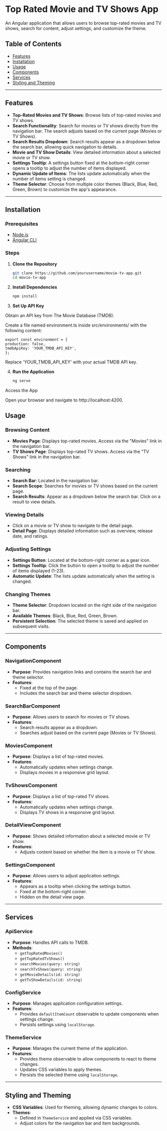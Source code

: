 # Top Rated Movie and TV Shows App

An Angular application that allows users to browse top-rated movies and TV shows, search for content, adjust settings, and customize the theme.

## Table of Contents

- [Features](#features)
- [Installation](#installation)
- [Usage](#usage)
- [Components](#components)
- [Services](#services)
- [Styling and Theming](#styling-and-theming)

---

## Features

- **Top-Rated Movies and TV Shows**: Browse lists of top-rated movies and TV shows.
- **Search Functionality**: Search for movies or TV shows directly from the navigation bar. The search adjusts based on the current page (Movies or TV Shows).
- **Search Results Dropdown**: Search results appear as a dropdown below the search bar, allowing quick navigation to details.
- **Movie and TV Show Details**: View detailed information about a selected movie or TV show.
- **Settings Tooltip**: A settings button fixed at the bottom-right corner opens a tooltip to adjust the number of items displayed.
- **Dynamic Update of Items**: The lists update automatically when the number of items setting is changed.
- **Theme Selector**: Choose from multiple color themes (Black, Blue, Red, Green, Brown) to customize the app's appearance.

---

## Installation

### Prerequisites

- [Node.js](https://nodejs.org/)
- [Angular CLI](https://angular.io/cli)

### Steps

1. **Clone the Repository**

   ```bash
   git clone https://github.com/yourusername/movie-tv-app.git
   cd movie-tv-app
2. **Install Dependencies**

    ```bash
    npm install
3. **Set Up API Key**

Obtain an API key from The Movie Database (TMDB).

Create a file named environment.ts inside src/environments/ with the following content:

    
    export const environment = {
    production: false,
    tmdbApiKey: 'YOUR_TMDB_API_KEY',
    };


Replace 'YOUR_TMDB_API_KEY' with your actual TMDB API key.

4. **Run the Application**

    ```bash
    ng serve
Access the App

Open your browser and navigate to http://localhost:4200.

## Usage

### Browsing Content

- **Movies Page**: Displays top-rated movies. Access via the "Movies" link in the navigation bar.
- **TV Shows Page**: Displays top-rated TV shows. Access via the "TV Shows" link in the navigation bar.

### Searching

- **Search Bar**: Located in the navigation bar.
- **Search Scope**: Searches for movies or TV shows based on the current page.
- **Search Results**: Appear as a dropdown below the search bar. Click on a result to view details.

### Viewing Details

- Click on a movie or TV show to navigate to the detail page.
- **Detail Page**: Displays detailed information such as overview, release date, and ratings.

### Adjusting Settings

- **Settings Button**: Located at the bottom-right corner as a gear icon.
- **Settings Tooltip**: Click the button to open a tooltip to adjust the number of items displayed (1-23).
- **Automatic Update**: The lists update automatically when the setting is changed.

### Changing Themes

- **Theme Selector**: Dropdown located on the right side of the navigation bar.
- **Available Themes**: Black, Blue, Red, Green, Brown.
- **Persistent Selection**: The selected theme is saved and applied on subsequent visits.

---

## Components

### NavigationComponent

- **Purpose**: Provides navigation links and contains the search bar and theme selector.
- **Features**:
  - Fixed at the top of the page.
  - Includes the search bar and theme selector dropdown.

### SearchBarComponent

- **Purpose**: Allows users to search for movies or TV shows.
- **Features**:
  - Search results appear as a dropdown.
  - Searches adjust based on the current page (Movies or TV Shows).

### MoviesComponent

- **Purpose**: Displays a list of top-rated movies.
- **Features**:
  - Automatically updates when settings change.
  - Displays movies in a responsive grid layout.

### TvShowsComponent

- **Purpose**: Displays a list of top-rated TV shows.
- **Features**:
  - Automatically updates when settings change.
  - Displays TV shows in a responsive grid layout.

### DetailViewComponent

- **Purpose**: Shows detailed information about a selected movie or TV show.
- **Features**:
  - Adjusts content based on whether the item is a movie or TV show.

### SettingsComponent

- **Purpose**: Allows users to adjust application settings.
- **Features**:
  - Appears as a tooltip when clicking the settings button.
  - Fixed at the bottom-right corner.
  - Hidden on the detail view page.

---

## Services

### ApiService

- **Purpose**: Handles API calls to TMDB.
- **Methods**:
  - `getTopRatedMovies()`
  - `getTopRatedTvShows()`
  - `searchMovies(query: string)`
  - `searchTvShows(query: string)`
  - `getMovieDetails(id: string)`
  - `getTvShowDetails(id: string)`

### ConfigService

- **Purpose**: Manages application configuration settings.
- **Features**:
  - Provides `defaultItemCount` observable to update components when settings change.
  - Persists settings using `localStorage`.

### ThemeService

- **Purpose**: Manages the current theme of the application.
- **Features**:
  - Provides theme observable to allow components to react to theme changes.
  - Updates CSS variables to apply themes.
  - Persists the selected theme using `localStorage`.

---

## Styling and Theming

- **CSS Variables**: Used for theming, allowing dynamic changes to colors.
- **Themes**:
  - Defined in `ThemeService` and applied via CSS variables.
  - Adjust colors for the navigation bar and item backgrounds.
